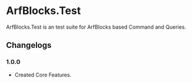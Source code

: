 # ArfBlocks.Test

ArfBlocks.Test is an test suite for ArfBlocks based Command and Queries.

## Changelogs

### 1.0.0

- Created Core Features.

